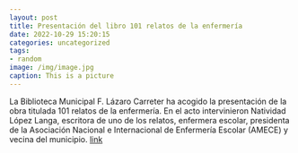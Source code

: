```yaml
---
layout: post
title: Presentación del libro 101 relatos de la enfermería
date: 2022-10-29 15:20:15
categories: uncategorized
tags:
- random
image: /img/image.jpg
caption: This is a picture
---
```

La Biblioteca Municipal F. Lázaro Carreter ha acogido la presentación de la obra titulada 101 relatos de la enfermería. En el acto intervinieron Natividad López Langa, escritora de uno de los relatos, enfermera escolar, presidenta de la Asociación Nacional e Internacional de Enfermería Escolar (AMECE) y vecina del municipio.  [link](https://www.ayto-villacanada.es/noticias/presentacion-del-libro-101-relatos-de-la-enfermeria/)
